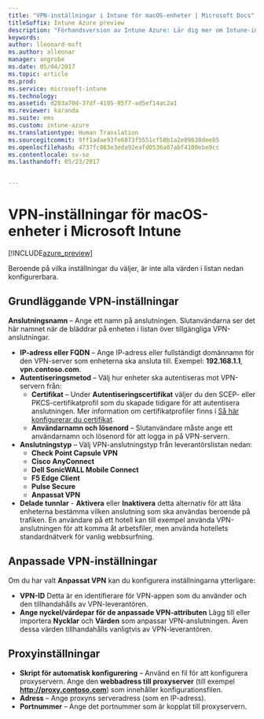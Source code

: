 ```yaml
---
title: "VPN-inställningar i Intune för macOS-enheter | Microsoft Docs"
titleSuffix: Intune Azure preview
description: "Förhandsversion av Intune Azure: Lär dig mer om Intune-inställningar som du kan använda för att konfigurera VPN-anslutningar på macOS-enheter."
keywords: 
author: lleonard-msft
ms.author: alleonar
manager: angrobe
ms.date: 05/04/2017
ms.topic: article
ms.prod: 
ms.service: microsoft-intune
ms.technology: 
ms.assetid: d203a70d-37df-4195-85f7-ad5ef14ac2a1
ms.reviewer: karanda
ms.suite: ems
ms.custom: intune-azure
ms.translationtype: Human Translation
ms.sourcegitcommit: 9ff1adae93fe6873f5551cf58b1a2e89638dee85
ms.openlocfilehash: 4737fc863e3eda92eafd0536a07abf4100ebe9cc
ms.contentlocale: sv-se
ms.lasthandoff: 05/23/2017


---
```


# <a name="vpn-settings-for-macos-devices-in-microsoft-intune"></a>VPN-inställningar för macOS-enheter i Microsoft Intune

[!INCLUDE[azure_preview](./includes/azure_preview.md)]

Beroende på vilka inställningar du väljer, är inte alla värden i listan nedan konfigurerbara.

## <a name="base-vpn-settings"></a>**Grundläggande VPN-inställningar**

**Anslutningsnamn** – Ange ett namn på anslutningen. Slutanvändarna ser det här namnet när de bläddrar på enheten i listan över tillgängliga VPN-anslutningar.
- **IP-adress eller FQDN** – Ange IP-adress eller fullständigt domännamn för den VPN-server som enheterna ska ansluta till. Exempel: **192.168.1.1**, **vpn.contoso.com**.
- **Autentiseringsmetod** – Välj hur enheter ska autentiseras mot VPN-servern från:
    - **Certifikat** – Under **Autentiseringscertifikat** väljer du den SCEP- eller PKCS-certifikatprofil som du skapade tidigare för att autentisera anslutningen. Mer information om certifikatprofiler finns i [Så här konfigurerar du certifikat](certificates-configure.md).
    - **Användarnamn och lösenord** – Slutanvändare måste ange ett användarnamn och lösenord för att logga in på VPN-servern.
- **Anslutningstyp** – Välj VPN-anslutningstyp från leverantörslistan nedan:
    - **Check Point Capsule VPN**
    - **Cisco AnyConnect**
    - **Dell SonicWALL Mobile Connect**
    - **F5 Edge Client**
    - **Pulse Secure**
    - **Anpassat VPN**
- **Delade tunnlar** - **Aktivera** eller **Inaktivera** detta alternativ för att låta enheterna bestämma vilken anslutning som ska användas beroende på trafiken. En användare på ett hotell kan till exempel använda VPN-anslutningen för att komma åt arbetsfiler, men använda hotellets standardnätverk för vanlig webbsurfning.

<!--- **Per-app VPN** - Select this option if you want to associate this VPN connection with an iOS or macOS app so that the connection will be opened when the app is run. You can associate the VPN profile with an app when you assign the software. For more information, see [How to assign and monitor apps](apps-deploy.md). --->

## <a name="custom-vpn-settings"></a>Anpassade VPN-inställningar

Om du har valt **Anpassat VPN** kan du konfigurera inställningarna ytterligare:

- **VPN-ID** Detta är en identifierare för VPN-appen som du använder och den tillhandahålls av VPN-leverantören.
- **Ange nyckel/värdepar för de anpassade VPN-attributen** Lägg till eller importera **Nycklar** och **Värden** som anpassar VPN-anslutningen. Även dessa värden tillhandahålls vanligtvis av VPN-leverantören.


## <a name="proxy-settings"></a>Proxyinställningar

- **Skript för automatisk konfigurering** – Använd en fil för att konfigurera proxyservern. Ange den **webbadress till proxyserver** (till exempel **http://proxy.contoso.com**) som innehåller konfigurationsfilen.
- **Adress** – Ange proxyns serveradress (som en IP-adress).
- **Portnummer** – Ange det portnummer som är kopplat till proxyservern.

